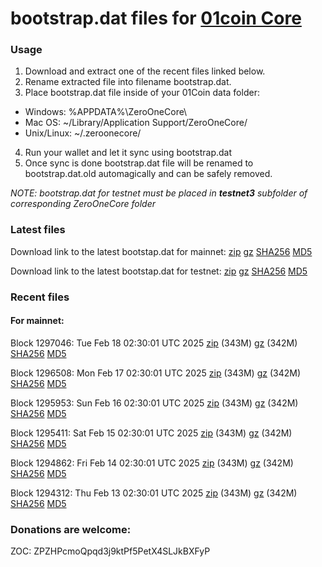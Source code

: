 # bootstrap.dat files for [01coin Core](https://01coin.io)

### Usage

1. Download and extract one of the recent files linked below.
2. Rename extracted file into filename bootstrap.dat.
3. Place bootstrap.dat file inside of your 01Coin data folder:
 - Windows: %APPDATA%\ZeroOneCore\
 - Mac OS: ~/Library/Application Support/ZeroOneCore/
 - Unix/Linux: ~/.zeroonecore/
4. Run your wallet and let it sync using bootstrap.dat
5. Once sync is done bootstrap.dat file will be renamed to bootstrap.dat.old automagically and can be safely removed.

_NOTE: bootstrap.dat for testnet must be placed in **testnet3** subfolder of corresponding ZeroOneCore folder_

### Latest files
Download link to the latest bootstap.dat for mainnet: [zip](https://files.01coin.io/mainnet/bootstrap.dat.zip) [gz](https://files.01coin.io/mainnet/bootstrap.dat.tar.gz) [SHA256](https://files.01coin.io/mainnet/sha256.txt) [MD5](https://files.01coin.io/mainnet/md5.txt)

Download link to the latest bootstap.dat for testnet: [zip](https://files.01coin.io/testnet/bootstrap.dat.zip) [gz](https://files.01coin.io/testnet/bootstrap.dat.tar.gz) [SHA256](https://files.01coin.io/testnet/sha256.txt) [MD5](https://files.01coin.io/testnet/md5.txt)

### Recent files

#### For mainnet:

Block 1297046: Tue Feb 18 02:30:01 UTC 2025 [zip](https://files.01coin.io/mainnet/2025-02-18/bootstrap.dat.zip) (343M) [gz](https://files.01coin.io/mainnet/2025-02-18/bootstrap.dat.tar.gz) (342M) [SHA256](https://files.01coin.io/mainnet/2025-02-18/sha256.txt) [MD5](https://files.01coin.io/mainnet/2025-02-18/md5.txt)

Block 1296508: Mon Feb 17 02:30:01 UTC 2025 [zip](https://files.01coin.io/mainnet/2025-02-17/bootstrap.dat.zip) (343M) [gz](https://files.01coin.io/mainnet/2025-02-17/bootstrap.dat.tar.gz) (342M) [SHA256](https://files.01coin.io/mainnet/2025-02-17/sha256.txt) [MD5](https://files.01coin.io/mainnet/2025-02-17/md5.txt)

Block 1295953: Sun Feb 16 02:30:01 UTC 2025 [zip](https://files.01coin.io/mainnet/2025-02-16/bootstrap.dat.zip) (343M) [gz](https://files.01coin.io/mainnet/2025-02-16/bootstrap.dat.tar.gz) (342M) [SHA256](https://files.01coin.io/mainnet/2025-02-16/sha256.txt) [MD5](https://files.01coin.io/mainnet/2025-02-16/md5.txt)

Block 1295411: Sat Feb 15 02:30:01 UTC 2025 [zip](https://files.01coin.io/mainnet/2025-02-15/bootstrap.dat.zip) (343M) [gz](https://files.01coin.io/mainnet/2025-02-15/bootstrap.dat.tar.gz) (342M) [SHA256](https://files.01coin.io/mainnet/2025-02-15/sha256.txt) [MD5](https://files.01coin.io/mainnet/2025-02-15/md5.txt)

Block 1294862: Fri Feb 14 02:30:01 UTC 2025 [zip](https://files.01coin.io/mainnet/2025-02-14/bootstrap.dat.zip) (343M) [gz](https://files.01coin.io/mainnet/2025-02-14/bootstrap.dat.tar.gz) (342M) [SHA256](https://files.01coin.io/mainnet/2025-02-14/sha256.txt) [MD5](https://files.01coin.io/mainnet/2025-02-14/md5.txt)

Block 1294312: Thu Feb 13 02:30:01 UTC 2025 [zip](https://files.01coin.io/mainnet/2025-02-13/bootstrap.dat.zip) (343M) [gz](https://files.01coin.io/mainnet/2025-02-13/bootstrap.dat.tar.gz) (342M) [SHA256](https://files.01coin.io/mainnet/2025-02-13/sha256.txt) [MD5](https://files.01coin.io/mainnet/2025-02-13/md5.txt)


### Donations are welcome:

ZOC: ZPZHPcmoQpqd3j9ktPf5PetX4SLJkBXFyP
